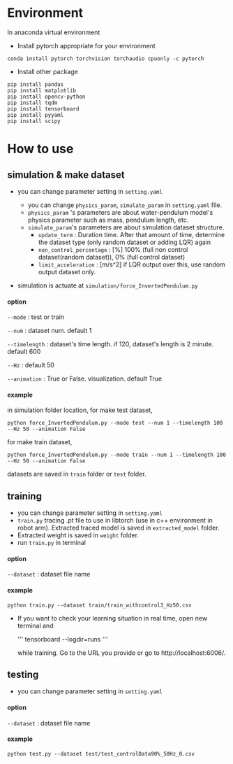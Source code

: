 # Environment
In anaconda virtual environment

* Install pytorch appropriate for your environment

```
conda install pytorch torchvision torchaudio cpuonly -c pytorch
```

* Install other package

```
pip install pandas
pip install matplotlib
pip install opencv-python
pip install tqdm
pip install tensorboard
pip install pyyaml
pip install scipy
```
  
# How to use
## simulation & make dataset
* you can change parameter setting in ```setting.yaml```
  * you can change ```physics_param```, ```simulate_param``` in ```setting.yaml``` file.
  *   ```physics_param``` 's parameters are about water-pendulum model's physics parameter such as mass, pendulum length, etc.
  *   ```simulate_param```'s parameters are about simulation dataset structure.
      * ```update_term``` : Duration time. After that amount of time, determine the dataset type (only random dataset or adding LQR) again
      * ```non_control_percentage``` : [%] 100% (full non control dataset(random dataset)), 0% (full control dataset)
      * ```limit_acceleration``` : [m/s^2] if LQR output over this, use random output dataset only.

* simulation is actuate at ```simulation/force_InvertedPendulum.py```

#### option
```--mode``` : test or train

```--num``` : dataset num. default 1

```--timelength``` : dataset's time length. if 120, dataset's length is 2 minute. default 600

```--Hz``` : default 50

```--animation``` : True or False. visualization. default True

#### example
in simulation folder location,
for make test dataset,

```
python force_InvertedPendulum.py --mode test --num 1 --timelength 100 --Hz 50 --animation False
```

for make train dataset,

```
python force_InvertedPendulum.py --mode train --num 1 --timelength 100 --Hz 50 --animation False
```

datasets are saved in ```train``` folder or ```test``` folder.

## training
* you can change parameter setting in ```setting.yaml```
* ```train.py``` tracing .pt file to use in libtorch (use in c++ environment in robot arm). Extracted traced model is saved in ```extracted_model``` folder.
* Extracted weight is saved in ```weight``` folder.
* run ```train.py``` in terminal

#### option
```--dataset``` : dataset file name

#### example
```
python train.py --dataset train/train_withcontrol3_Hz50.csv
```

* If you want to check your learning situation in real time, open new terminal and

  '''
  tensorboard --logdir=runs
  '''

  while training. Go to the URL you provide or go to http://localhost:6006/.
  
## testing
* you can change parameter setting in ```setting.yaml```
  
#### option
```--dataset``` : dataset file name

#### example
```
python test.py --dataset test/test_controlData90%_50Hz_0.csv
```

